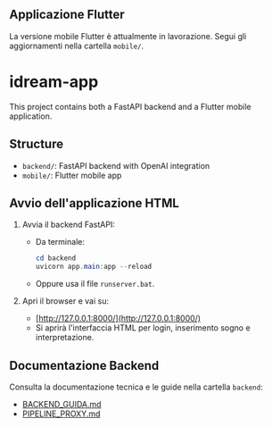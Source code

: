 ## Applicazione Flutter

La versione mobile Flutter è attualmente in lavorazione. Segui gli aggiornamenti nella cartella `mobile/`.

# idream-app

This project contains both a FastAPI backend and a Flutter mobile application.

## Structure
- `backend/`: FastAPI backend with OpenAI integration
- `mobile/`: Flutter mobile app

## Avvio dell'applicazione HTML

1. Avvia il backend FastAPI:
	- Da terminale:
	  ```powershell
	  cd backend
	  uvicorn app.main:app --reload
	  ```
	- Oppure usa il file `runserver.bat`.

2. Apri il browser e vai su:
	- [http://127.0.0.1:8000/](http://127.0.0.1:8000/)
	- Si aprirà l'interfaccia HTML per login, inserimento sogno e interpretazione.

## Documentazione Backend

Consulta la documentazione tecnica e le guide nella cartella `backend`:

- [BACKEND_GUIDA.md](backend/BACKEND_GUIDA.md)
- [PIPELINE_PROXY.md](backend/PIPELINE_PROXY.md)
